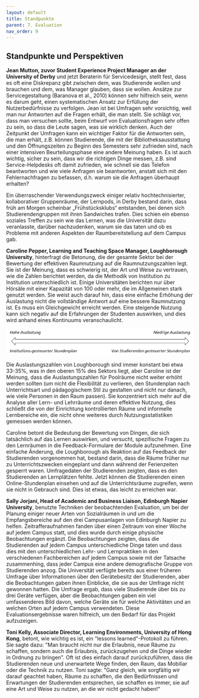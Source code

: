 ```yaml
---
layout: default
title: Standpunkte
parent: 7. Evaluation
nav_order: 9
---
```


## Standpunkte und Perspektiven

**Jean Mutton, zuvor Student Experience Project Manager an der University of Derby** und jetzt Beraterin für Servicedesign, stellt
fest, dass es oft eine Diskrepanz gibt zwischen dem, was Studierende
wollen und brauchen und dem, was Manager glauben, dass sie wollen.
Ansätze zur Servicegestaltung (Baranova et al., 2010) können sehr
hilfreich sein, wenn es darum geht, einen systematischen Ansatz zur
Erfüllung der Nutzerbedürfnisse zu verfolgen. Jean ist bei Umfragen sehr
vorsichtig, weil man nur Antworten auf die Fragen erhält, die man
stellt. Sie schlägt vor, dass man versuchen sollte, beim Entwurf von
Evaluationsfragen sehr offen zu sein, so dass die Leute sagen, was sie
wirklich denken. Auch der Zeitpunkt der Umfragen kann ein wichtiger
Faktor für die Antworten sein, die man erhält, z.B. können Studierende,
die mit der Bibliotheksausstattung und den Öffnungszeiten zu Beginn des
Semesters sehr zufrieden sind, nach einer intensiven Beurteilungsphase
eine andere Meinung haben. Es ist auch wichtig, sicher zu sein, dass wir
die richtigen Dinge messen, z.B. sind Service-Helpdesks oft damit
zufrieden, wie schnell sie das Telefon beantworten und wie viele
Anfragen sie beantworten, anstatt sich mit den Fehlernachfragen zu
befassen, d.h. warum sie die Anfragen überhaupt erhalten?

Ein überraschender Verwendungszweck einiger relativ hochtechnisierter,
kollaborativer Gruppenräume, der Lernpods, in Derby bestand darin, dass
früh am Morgen scheinbar „Frühstücksklubs“ entstanden, bei denen sich
Studierendengruppen mit ihren Sandwiches trafen. Dies schien ein ebenso
soziales Treffen zu sein wie das Lernen, was die Universität dazu
veranlasste, darüber nachzudenken, warum sie das taten und ob es
Probleme mit anderen Aspekten der Raumbereitstellung auf dem Campus gab.

**Caroline Pepper, Learning and Teaching Space Manager, Loughborough University**, hinterfragt die Betonung, die der gesamte Sektor bei der
Bewertung der effektiven Raumnutzung auf die Raumnutzungszahlen legt.
Sie ist der Meinung, dass es schwierig ist, der Art und Weise zu
vertrauen, wie die Zahlen berichtet werden, da die Methodik von
Institution zu Institution unterschiedlich ist. Einige Universitäten
berichten nur über Hörsäle mit einer Kapazität von 100 oder mehr, die im
Allgemeinen stark genutzt werden. Sie weist auch darauf hin, dass eine
einfache Erhöhung der Auslastung nicht die vollständige Antwort auf eine
bessere Raumnutzung ist. Es muss ein Gleichgewicht erreicht werden. Eine
steigende Nutzung kann sich negativ auf die Erfahrungen der Studenten
auswirken, und dies wird anhand eines Kontinuums veranschaulicht.

![Pfeil Kontinuum](../0_Abbildungen/07-Standpunkte_Pfeil_Kontinuum.png)

Die Auslastungszahlen von Loughborough sind immer konstant bei etwa
33-35%, was in den oberen 15% des Sektors liegt, aber Caroline ist der
Meinung, dass die Auslastungszahlen für Poolräume nicht weiter erhöht
werden sollten (um nicht die Flexibilität zu verlieren, den Stundenplan
nach Unterrichtsart und pädagogischem Stil zu gestalten und nicht nur
danach, wie viele Personen in den Raum passen). Sie konzentriert sich
mehr auf die Analyse aller Lern- und Lehrräume und deren effektive
Nutzung, dies schließt die von der Einrichtung kontrollierten Räume und
informelle Lernbereiche ein, die nicht ohne weiteres durch
Nutzungsstatistiken gemessen werden können.

Caroline betont die Bedeutung der Bewertung von Dingen, die sich
tatsächlich auf das Lernen auswirken, und versucht, spezifische Fragen
zu den Lernräumen in die Feedback-Formulare der Module aufzunehmen. Eine
einfache Änderung, die Loughborough als Reaktion auf das Feedback der
Studierenden vorgenommen hat, bestand darin, dass die Räume früher nur
zu Unterrichtszwecken eingeplant und dann während der Ferienzeiten
gesperrt waren. Umfragedaten der Studierenden zeigten, dass es den
Studierenden an Lernplätzen fehlte. Jetzt können die Studierenden einen
Online-Stundenplan einsehen und auf die Unterrichtsräume zugreifen, wenn
sie nicht in Gebrauch sind. Dies ist etwas, das leicht zu erreichen war.

**Sally Jorjani, Head of Academic and Business Liaison, Edinburgh Napier University**, benutzte Techniken der beobachtenden Evaluation, um bei
der Planung einiger neuer Arten von Sozialräumen in und um die
Empfangsbereiche auf den drei Campusanlagen von Edinburgh Napier zu
helfen. Zeitrafferaufnahmen fanden über einen Zeitraum von einer Woche
auf jedem Campus statt, und dies wurde durch einige physische
Beobachtungen ergänzt. Die Beobachtungen zeigten, dass die Studierenden
auf jedem Campus unterschiedliche Dinge taten und dass dies mit den
unterschiedlichen Lehr- und Lernpraktiken in den verschiedenen
Fachbereichen auf jedem Campus sowie mit der Tatsache zusammenhing, dass
jeder Campus eine andere demografische Gruppe von Studierenden anzog.
Die Universität verfügte bereits aus einer früheren Umfrage über
Informationen über den Gerätebesitz der Studierenden, aber die
Beobachtungen gaben ihnen Einblicke, die sie aus der Umfrage nicht
gewonnen hatten. Die Umfrage ergab, dass viele Studierende über bis zu
drei Geräte verfügen, aber die Beobachtungen gaben ein viel
umfassenderes Bild davon, welche Geräte sie für welche Aktivitäten und
an welchen Orten auf jedem Campus verwendeten. Diese
Evaluationsergebnisse waren hilfreich, um den Bedarf für das Projekt
aufzuzeigen.

**Toni Kelly, Associate Director, Learning Environments, University of Hong Kong**, betont, wie wichtig es ist, ein "lessons learned"-Protokoll
zu führen. Sie sagte dazu: "Man braucht nicht nur die Erlaubnis, neue
Räume zu schaffen, sondern auch die Erlaubnis, zurückzugehen und die
Dinge wieder in Ordnung zu bringen". Oft ist dies einfach darauf
zurückzuführen, dass die Studierenden neue und unerwartete Wege finden,
den Raum, das Mobiliar oder die Technik zu nutzen. Toni sagte: "Ganz
gleich, wie sorgfältig wir darauf geachtet haben, Räume zu schaffen, die
den Bedürfnissen und Erwartungen der Studierenden entsprechen, sie
schaffen es immer, sie auf eine Art und Weise zu nutzen, an die wir
nicht gedacht haben!“
